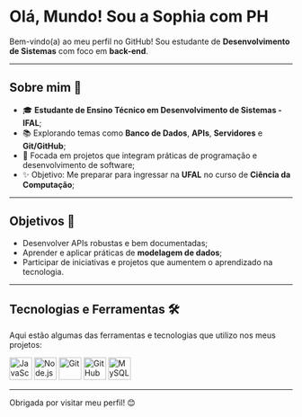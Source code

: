 # Olá, Mundo! Sou a Sophia com PH 

Bem-vindo(a) ao meu perfil no GitHub! Sou estudante de **Desenvolvimento de Sistemas** com foco em **back-end**. 

---

## Sobre mim 🌟
- 🎓 **Estudante de Ensino Técnico em Desenvolvimento de Sistemas - IFAL**;
- 📚 Explorando temas como **Banco de Dados**, **APIs**, **Servidores** e **Git/GitHub**;
- 🌟 Focada em projetos que integram práticas de programação e desenvolvimento de software;
- ✨ Objetivo: Me preparar para ingressar na **UFAL** no curso de **Ciência da Computação**;

---

## Objetivos 🚀
- Desenvolver APIs robustas e bem documentadas;
- Aprender e aplicar práticas de **modelagem de dados**;
- Participar de iniciativas e projetos que aumentem o aprendizado na tecnologia.

---

## Tecnologias e Ferramentas 🛠️
Aqui estão algumas das ferramentas e tecnologias que utilizo nos meus projetos:

<p align="left">
  <img src="https://cdn.jsdelivr.net/gh/devicons/devicon/icons/javascript/javascript-original.svg" alt="JavaScript" width="40" height="40"/>
  <img src="https://cdn.jsdelivr.net/gh/devicons/devicon/icons/nodejs/nodejs-original.svg" alt="Node.js" width="40" height="40"/>
  <img src="https://cdn.jsdelivr.net/gh/devicons/devicon/icons/git/git-original.svg" alt="Git" width="40" height="40"/>
  <img src="https://cdn.jsdelivr.net/gh/devicons/devicon/icons/github/github-original.svg" alt="GitHub" width="40" height="40"/>
  <img src="https://cdn.jsdelivr.net/gh/devicons/devicon/icons/mysql/mysql-original-wordmark.svg" alt="MySQL" width="40" height="40"/>
</p>

---

Obrigada por visitar meu perfil! 😊

